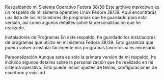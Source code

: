 Respaldando mi Sistema Operativo Fedora 38/39
Este archivo markdown es un respaldo de mi sistema operativo Linux Fedora 38/39. Aquí encontrarás una lista de los instaladores de programas que he guardado para esta versión, así como algunos detalles sobre la personalización que he realizado.

Instaladores de Programas
En este respaldo, he guardado los instaladores de programas que utilizo en mi sistema Fedora 38/39. Esto garantiza que pueda volver a instalar fácilmente mis programas favoritos si es necesario.

Personalización
Aunque esta es solo la primera versión de mi respaldo, he incluido algunos detalles sobre la personalización que he realizado en mi sistema operativo. Esto puede incluir ajustes de temas, configuraciones de escritorio y más. xd



